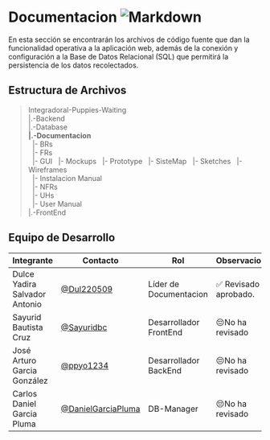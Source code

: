 # Documentacion  ![Markdown](https://img.shields.io/badge/Made%20with-Narkdown-1f425f.svg)


 En esta sección se encontrarán los archivos de código fuente que dan la funcionalidad operativa a la aplicación web, además de la conexión y configuración a la Base de Datos Relacional (SQL) que permitirá la persistencia de los datos recolectados. 

## Estructura de Archivos

>IntegradoraI-Puppies-Waiting<br>
>|.-Backend <br>
>|.-Database <br>
>**|.-Documentacion** <br>
>&nbsp;&nbsp;|- BRs<br>
>&nbsp;&nbsp;|- FRs<br>
>&nbsp;&nbsp;|- GUI
>&nbsp;&nbsp;|- Mockups
>&nbsp;&nbsp;|- Prototype
>&nbsp;&nbsp;|- SisteMap
>&nbsp;&nbsp;|- Sketches
>&nbsp;&nbsp;|- Wireframes<br>
>&nbsp;&nbsp;|- Instalacion Manual<br>
>&nbsp;&nbsp;|- NFRs<br>
>&nbsp;&nbsp;|- UHs<br>
>&nbsp;&nbsp;|- User Manual<br>
>|.-FrontEnd


## Equipo de Desarrollo

|Integrante|Contacto|Rol|Observaciones|
|------------|--------|---|---|
|Dulce Yadira Salvador Antonio|[@Dul220509](https://github.com/Dul220509)|Líder de Documentacion|✅ Revisado y aprobado.|
|Sayurid Bautista Cruz|[@Sayuridbc](https://github.com/sayuridbc)|Desarrollador FrontEnd|😔No ha revisado|
|José Arturo Garcia González |[@ppyo1234](https://github.com/ppyo1234)|Desarrollador BackEnd|😔No ha revisado|
|Carlos Daniel Garcia Pluma|[@DanielGarciaPluma](https://github.com/DanielGarciaPluma)|DB-Manager|😔No ha revisado|